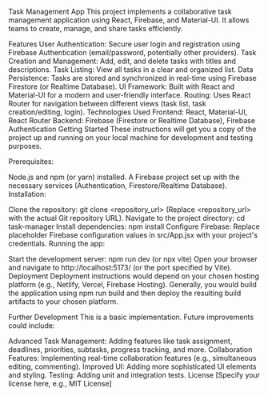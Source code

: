 Task Management App
This project implements a collaborative task management application using React, Firebase, and Material-UI.  It allows teams to create, manage, and share tasks efficiently.

Features
User Authentication: Secure user login and registration using Firebase Authentication (email/password, potentially other providers).
Task Creation and Management: Add, edit, and delete tasks with titles and descriptions.
Task Listing: View all tasks in a clear and organized list.
Data Persistence: Tasks are stored and synchronized in real-time using Firebase Firestore (or Realtime Database).
UI Framework: Built with React and Material-UI for a modern and user-friendly interface.
Routing: Uses React Router for navigation between different views (task list, task creation/editing, login).
Technologies Used
Frontend: React, Material-UI, React Router
Backend: Firebase (Firestore or Realtime Database), Firebase Authentication
Getting Started
These instructions will get you a copy of the project up and running on your local machine for development and testing purposes.

Prerequisites:

Node.js and npm (or yarn) installed.
A Firebase project set up with the necessary services (Authentication, Firestore/Realtime Database).
Installation:

Clone the repository: git clone <repository_url> (Replace <repository_url> with the actual Git repository URL).
Navigate to the project directory: cd task-manager
Install dependencies: npm install
Configure Firebase: Replace placeholder Firebase configuration values in src/App.jsx with your project's credentials.
Running the app:

Start the development server: npm run dev (or npx vite)
Open your browser and navigate to http://localhost:5173/ (or the port specified by Vite).
Deployment
Deployment instructions would depend on your chosen hosting platform (e.g., Netlify, Vercel, Firebase Hosting).  Generally, you would build the application using npm run build and then deploy the resulting build artifacts to your chosen platform.

Further Development
This is a basic implementation.  Future improvements could include:

Advanced Task Management: Adding features like task assignment, deadlines, priorities, subtasks, progress tracking, and more.
Collaboration Features: Implementing real-time collaboration features (e.g., simultaneous editing, commenting).
Improved UI: Adding more sophisticated UI elements and styling.
Testing: Adding unit and integration tests.
License
[Specify your license here, e.g., MIT License]
